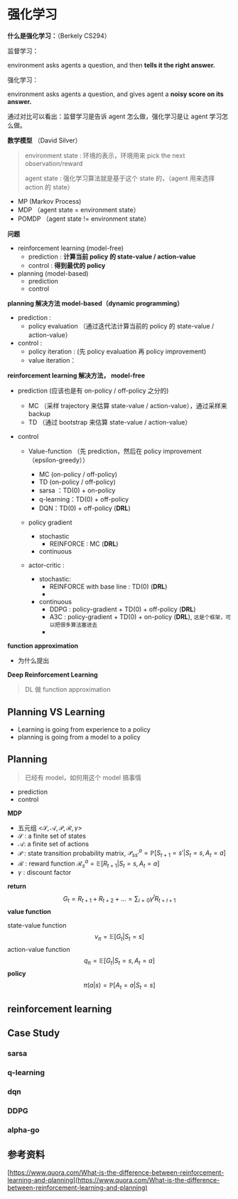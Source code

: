 # 强化学习

**什么是强化学习：**（Berkely CS294）

监督学习：

 environment asks agents a question, and then **tells it the right answer.**

强化学习：

environment asks agents a question, and gives agent a **noisy score on its answer.**



通过对比可以看出：监督学习是告诉 agent 怎么做，强化学习是让 agent 学习怎么做。



**数学模型** （David Silver）

> environment state : 环境的表示，环境用来 pick the next observation/reward
>
> agent state : 强化学习算法就是基于这个 state 的，（agent 用来选择 action 的 state）

* MP (Markov Process)
* MDP  （agent state = environment state）
* POMDP （agent state != environment state）



**问题**

* reinforcement learning (model-free)
  * prediction :  **计算当前 policy 的 state-value / action-value**
  * control :  **得到最优的 policy**
* planning (model-based)
  * prediction
  * control



**planning 解决方法 model-based（dynamic programming）**

* prediction : 
  * policy evaluation （通过迭代法计算当前的 policy 的 state-value / action-value）
* control : 
  * policy iteration : (先 policy evaluation 再 policy improvement)
  * value iteration：



**reinforcement learning 解决方法， model-free**

* prediction (应该也是有 on-policy / off-policy 之分的)

  * MC （采样 trajectory 来估算 state-value / action-value），通过采样来 backup 
  * TD （通过 bootstrap 来估算 state-value / action-value）

* control

  * Value-function （先 prediction，然后在 policy improvement（epsilon-greedy））

    * MC (on-policy / off-policy)  
    * TD (on-policy / off-policy)
    * sarsa ：TD(0) + on-policy
    * q-learning：TD(0) + off-policy
    * DQN：TD(0) + off-policy (**DRL**)

  * policy gradient

    * stochastic
      * REINFORCE :  MC  (**DRL**)
    * continuous

  * actor-critic : 

    * stochastic:
      * REINFORCE with base line : TD(0)  (**DRL**)
      * ​
    * continuous
      * DDPG : policy-gradient + TD(0)  + off-policy (**DRL**)
      * A3C :  policy-gradient + TD(0) + on-policy   (**DRL**),   `这是个框架，可以把很多算法塞进去`
      * ​



**function approximation**

* 为什么提出



**Deep Reinforcement Learning**

> DL 做 function approximation





## Planning VS Learning

* Learning is going from experience to a policy
* planning is going from a model to a policy



## Planning 

> 已经有 model，如何用这个 model 搞事情

* prediction
* control

**MDP**

* 五元组 <$\mathcal S,\mathcal A,\mathcal P,\mathcal R,\gamma$>
* $\mathcal S$ : a finite set of states
* $\mathcal A$: a finite set of actions
* $\mathcal P$ : state transition probability matrix,  $\mathcal P_{ss'}^a = \mathbb P\Bigr[S_{t+1}=s'|S_t=s,A_t=a\Bigr]$
* $\mathcal R$ : reward function $\mathcal R_s^a = \mathbb E\Bigr[R_{t+1}|S_t=s,A_t=a\Bigr]$
* $\gamma$ : discount factor

**return**
$$
G_t=R_{t+1}+R_{t+2}+... = \sum_{l=0} \gamma^lR_{t+l+1}
$$
**value function**

state-value function
$$
v_\pi = \mathbb E\Bigr[G_t|S_t=s\Bigr]
$$
action-value function
$$
q_\pi=\mathbb E\Bigr[G_t|S_t=s, A_t=a\Bigr]
$$
 **policy**
$$
\pi(a|s) = \mathbb P\Bigr[A_t=a|S_t=s\Bigr]
$$


## reinforcement learning







## Case Study



### sarsa



### q-learning



### dqn



### DDPG



### alpha-go







## 参考资料

[https://www.quora.com/What-is-the-difference-between-reinforcement-learning-and-planning](https://www.quora.com/What-is-the-difference-between-reinforcement-learning-and-planning)

